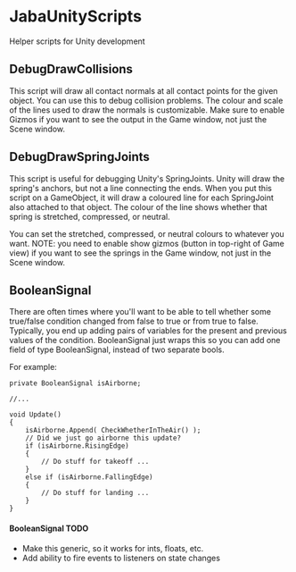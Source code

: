 # JabaUnityScripts
Helper scripts for Unity development

DebugDrawCollisions
-

This script will draw all contact normals at all contact points for the given object. You can use this to debug collision problems. The colour and scale of the lines used to draw the normals is customizable. Make sure to enable Gizmos if you want to see the output in the Game window, not just the Scene window.

DebugDrawSpringJoints
-

This script is useful for debugging Unity's SpringJoints. Unity will draw the spring's anchors, but not a line connecting the ends. When you put this script on a GameObject, it will draw a coloured line for each SpringJoint also attached to that object. The colour of the line shows whether that spring is stretched, compressed, or neutral.

You can set the stretched, compressed, or neutral colours to whatever you want.
NOTE: you need to enable show gizmos (button in top-right of Game view) if you want to see the springs in the Game window, not just in the Scene window.

BooleanSignal
-

There are often times where you'll want to be able to tell whether some true/false condition changed from false to true or from true to false. Typically, you end up adding pairs of variables for the present and previous values of the condition. BooleanSignal just wraps this so you can add one field of type BooleanSignal, instead of two separate bools.

For example:
    
    private BooleanSignal isAirborne;
    
    //...

    void Update()
    {
        isAirborne.Append( CheckWhetherInTheAir() );
        // Did we just go airborne this update?
        if (isAirborne.RisingEdge)
        {
            // Do stuff for takeoff ...
        }
        else if (isAirborne.FallingEdge)
        {
            // Do stuff for landing ...
        }
    }

#### BooleanSignal TODO
* Make this generic, so it works for ints, floats, etc.
* Add ability to fire events to listeners on state changes
 
